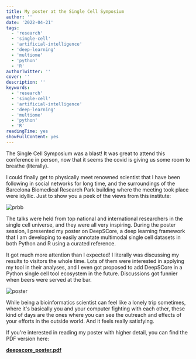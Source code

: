 ```yaml
---
title: My poster at the Single Cell Symposium
author: ''
date: '2022-04-21'
tags:
  - 'research'
  - 'single-cell'
  - 'artificial-intelligence'
  - 'deep-learning'
  - 'multiome'
  - 'python'
  - 'R'
authorTwitter: ''
cover: ''
description: ''
keywords:
  - 'research'
  - 'single-cell'
  - 'artificial-intelligence'
  - 'deep-learning'
  - 'multiome'
  - 'python'
  - 'R'
readingTime: yes
showFullContent: yes
---
```


The Single Cell Symposium was a blast! It was great to attend this conference in
person, now that it seems the covid is giving us some room to breathe (literally).


I could finally get to physically meet renowned scientist that I have been following
in social networks for long time, and the surroundings of the Barcelona Biomedical 
Research Park building where the meeting took place were idyllic. Just to show you
a peek of the views from this institute:

![prbb](/img/prbb.jpeg)

The talks were held from top national and international researchers in the single
cell universe, and they were all very inspiring. During the poster session, I presented
my poster on DeepSCore, a deep learning framework that I am developing to easily 
annotate multimodal single cell datasets in both Python and R using a curated reference.


It got much more attention than I expected! I literally was discussing my results
to visitors the whole time. Lots of them were interested in applying
my tool in their analyses, and I even got proposed to add DeepSCore in a Python 
single cell tool ecosystem in the future. Discussions got funnier when beers were 
served at the bar.

![poster](/img/poster.jpeg)

While being a bioinformatics scientist can feel like a lonely trip sometimes, where
it's basically you and your computer fighting with each other, these kind of days
are the ones where you can see the outreach and effects of your efforts in the outside 
world. And it feels really satisfying.

If you're interested in reading my poster with higher detail, you can find the PDF
version here:

[**deepscore_poster.pdf**](/pdfs/SCsympo_poster.pdf)
